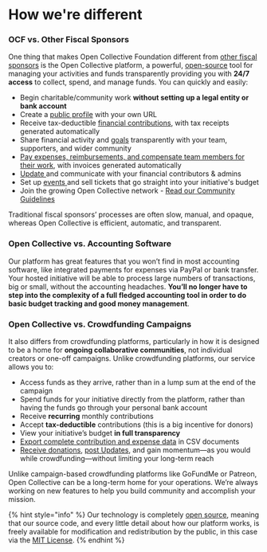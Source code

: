 # How we're different

### **OCF vs. Other Fiscal Sponsors**

One thing that makes Open Collective Foundation different from [other fiscal sponsors](https://fiscalsponsordirectory.org) is the Open Collective platform, a powerful, [open-source](https://opensource.com/resources/what-open-source) tool for managing your activities and funds transparently providing you with **24/7 access** to collect, spend, and manage funds. You can quickly and easily:

* Begin charitable/community work **without setting up a legal entity or bank account**
* Create a [public profile](https://docs.opencollective.com/help/collectives/customize-collective) with your own URL
* Receive tax-deductible [financial contributions](https://docs.opencollective.foundation/how-it-works/financial-contributions), with tax receipts generated automatically
* Share financial activity and [goals](https://docs.opencollective.com/help/collectives/tiers-goals#goals) transparently with your team, supporters, and wider community
* [Pay expenses, reimbursements, and compensate team members for their work](https://docs.opencollective.com/help/expenses-and-getting-paid/submitting-expenses), with invoices generated automatically
* [Update ](https://docs.opencollective.com/help/collectives/communication)and communicate with your financial contributors & admins
* Set up [events ](https://docs.opencollective.com/help/collectives/events)and sell tickets that go straight into your initiative's budget
* Join the growing Open Collective network - [Read our Community Guidelines](https://docs.opencollective.com/help/about/community-guidelines)

Traditional fiscal sponsors’ processes are often slow, manual, and opaque, whereas Open Collective is efficient, automatic, and transparent.

### **Open Collective vs. Accounting Software**

Our platform has great features that you won’t find in most accounting software, like integrated payments for expenses via PayPal or bank transfer. Your hosted initiative will be able to process large numbers of transactions, big or small, without the accounting headaches. **You’ll no longer have to step into the complexity of a full fledged accounting tool in order to do basic budget tracking and good money management**.

### **Open Collective vs. Crowdfunding Campaigns**

It also differs from crowdfunding platforms, particularly in how it is designed to be a home for **ongoing collaborative communities**, not individual creators or one-off campaigns. Unlike crowdfunding platforms, our service allows you to:

* Access funds as they arrive, rather than in a lump sum at the end of the campaign
* Spend funds for your initiative directly from the platform, rather than having the funds go through your personal bank account
* Receive **recurring** monthly contributions
* Accept **tax-deductible** contributions (this is a big incentive for donors)
* View your initiative’s budget **in full transparency**
* [Export complete contribution and expense data](https://docs.opencollective.com/help/collectives/budget) in CSV documents
* [R](https://docs.opencollective.foundation/how-it-works/financial-contributions)[eceive donations](https://docs.opencollective.foundation/how-it-works/financial-contributions), [post Updates](https://docs.opencollective.com/help/collectives/communication), and gain momentum—as you would while crowdfunding—without limiting your long-term reach

Unlike campaign-based crowdfunding platforms like GoFundMe or Patreon, Open Collective can be a long-term home for your operations. We’re always working on new features to help you build community and accomplish your mission.

{% hint style="info" %}
Our technology is completely [open source](https://github.com/OpenCollective/), meaning that our source code, and every little detail about how our platform works, is freely available for modification and redistribution by the public, in this case via the [MIT License](https://en.wikipedia.org/wiki/MIT\_License).
{% endhint %}
